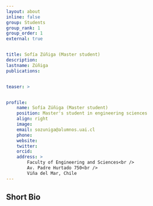 ```yaml
---
layout: about
inline: false
group: Students
group_rank: 1
group_order: 1
external: true


title: Sofía Zúñiga (Master student)
description: 
lastname: Zúñiga
publications: 


teaser: >


profile:
    name: Sofía Zúñiga (Master student)
    position: Master's student in engineering sciences
    align: right
    image: 
    email: sozuniga@alumnos.uai.cl
    phone: 
    website: 
    twitter: 
    orcid: 
    address: >
        Faculty of Engineering and Sciences<br />
        Av. Padre Hurtado 750<br />        
        Viña del Mar, Chile
---
```




## Short Bio

